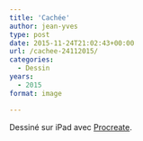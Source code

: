 ```yaml
---
title: 'Cachée'
author: jean-yves
type: post
date: 2015-11-24T21:02:43+00:00
url: /cachee-24112015/
categories:
  - Dessin
years:
  - 2015
format: image

---
```

Dessiné sur iPad avec [Procreate](https://procreate.com/).